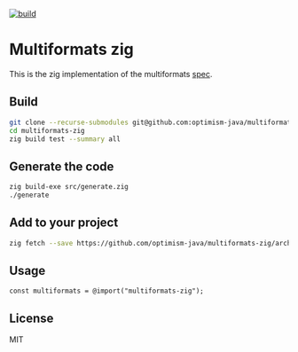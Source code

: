 [![build](https://github.com/zen-eth/multiformats-zig/actions/workflows/check.yml/badge.svg?branch=main)](https://github.com/zen-eth/multiformats-zig/actions/workflows/check.yml)

# Multiformats zig 
This is the zig implementation of the multiformats [spec](https://github.com/multiformats/multiformats).

## Build
```bash
git clone --recurse-submodules git@github.com:optimism-java/multiformats-zig.git
cd multiformats-zig
zig build test --summary all
```

## Generate the code
```bash
zig build-exe src/generate.zig
./generate
```

## Add to your project
```bash
zig fetch --save https://github.com/optimism-java/multiformats-zig/archive/main.tar.gz
```

## Usage
```zig
const multiformats = @import("multiformats-zig");
```

## License
MIT
